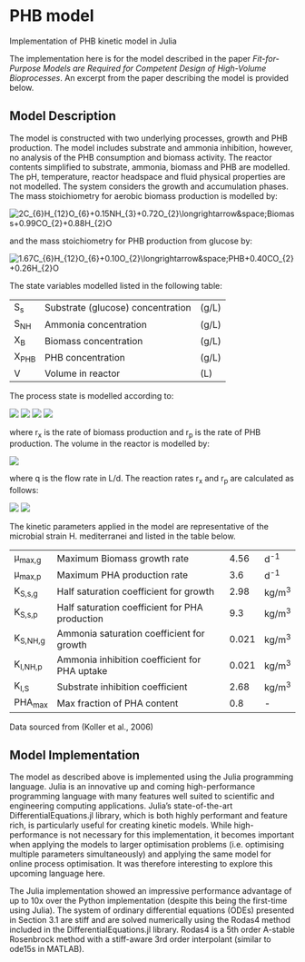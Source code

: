 # PHB model
Implementation of PHB kinetic model in Julia

The implementation here is for the model described in the paper <em>Fit-for-Purpose Models are Required for Competent Design of High-Volume Bioprocesses</em>. An excerpt from the paper describing the model is provided below.

## Model Description
The model is constructed with two underlying processes, growth and PHB production. The model includes substrate and ammonia inhibition, however, no analysis of the PHB consumption and biomass activity. The reactor contents simplified to substrate, ammonia, biomass and PHB are modelled. The pH, temperature, reactor headspace and fluid physical properties are not modelled.   The system considers the growth and accumulation phases. The mass stoichiometry for aerobic biomass production is modelled by:

<img src="https://latex.codecogs.com/svg.latex?&space;2C_{6}H_{12}O_{6}+0.15NH_{3}+0.72O_{2}\longrightarrow&space;Biomass+0.99CO_{2}+0.88H_{2}O" title=" 2C_{6}H_{12}O_{6}+0.15NH_{3}+0.72O_{2}\longrightarrow&space;Biomass+0.99CO_{2}+0.88H_{2}O" />

and the mass stoichiometry for PHB production from glucose by:

<img src="https://latex.codecogs.com/svg.latex?&space;1.67C_{6}H_{12}O_{6}+0.10O_{2}\longrightarrow&space;PHB+0.40CO_{2}+0.26H_{2}O" title=" 1.67C_{6}H_{12}O_{6}+0.10O_{2}\longrightarrow&space;PHB+0.40CO_{2}+0.26H_{2}O" />

The state variables modelled listed in the following table:

<table>
  <tr>
    <td>S<sub>s</sub></td>
    <td>Substrate (glucose) concentration</td>
    <td>(g/L)</td>
  </tr>
  <tr>
    <td>S<sub>NH</sub></td>
    <td>Ammonia concentration</td>
    <td>(g/L)</td>
  </tr>
  <tr>
    <td>X<sub>B</sub></td>
    <td>Biomass concentration</td>
    <td>(g/L)</td>
  </tr>
  <tr>
    <td>X<sub>PHB</sub></td>
    <td>PHB concentration</td>
    <td>(g/L)</td>
  </tr>
  <tr>
    <td>V</td>
    <td>Volume in reactor</td>
    <td>(L)</td>
  </tr>
 </table>

The process state is modelled according to:

<img src="https://latex.codecogs.com/svg.latex?&space;\frac{dS_s}{dt}=\frac{q_{in}}{V}(S_{s_{in}}-S_s)-2r_x-1.67r_p" />
<img src="https://latex.codecogs.com/svg.latex?&space;\frac{dS_{NH}}{dt}=\frac{q_{in}}{V}(S_{NH_{in}}-S_{NH})-0.15r_x" />
<img src="https://latex.codecogs.com/svg.latex?&space;\frac{dX_{B}}{dt}=\frac{q_{in}}{V}(X_{B_{in}}-X_B)+r_x" />
<img src="https://latex.codecogs.com/svg.latex?&space;\frac{dX_{PHB}}{dt}=\frac{q_{in}}{V}(X_{PHB_{in}}-X_{PHB})+r_p" />

where r<sub>x</sub> is the rate of biomass production and r<sub>p</sub> is the rate of PHB production. The volume in the reactor is modelled by:

<img src="https://latex.codecogs.com/svg.latex?&space;\frac{dV}{dt}=q_in-q_out" />

where q is the flow rate in L/d. The reaction rates r<sub>x</sub> and r<sub>p</sub> are calculated as follows:

<img src="https://latex.codecogs.com/svg.latex?&space;r_x=\mu_{max,g}X_B\frac{S_s}{K_{S,s,g}+S_s}\cdot\frac{S_{NH}}{K_{S,NH,g}+S_{NH}}" />
<img src="https://latex.codecogs.com/svg.latex?&space;r_x=\mu_{max,p}X_B\frac{S_s}{K_{S,s,g}+S_s}\cdot\frac{K_{I,NH,p}}{K_{I,NH,p}+S_{NH}}\cdot\frac{PHA_{max}}{PHA_{max}+X_{PHA}/(X_{PHA}+X_B)}\cdot\frac{K_{I,S}}{K_{I,S}+S_s}" />

The kinetic parameters applied in the model are representative of the microbial strain H. mediterranei and listed in the table below.

<table>
  <tr>
    <td>μ<sub>max,g</sub></td>
    <td>Maximum Biomass growth rate</td>
    <td>4.56</td>
    <td>d<sup>-1</sup></td>
  </tr>
  <tr>
    <td>μ<sub>max,p</sub></td>
    <td>Maximum PHA production rate</td>
    <td>3.6</td>
    <td>d<sup>-1</sup></td>
  </tr>
  <tr>
    <td>K<sub>S,s,g</sub></td>
    <td>Half saturation coefficient for growth</td>
    <td>2.98</td>
    <td>kg/m<sup>3</sup></td>
  </tr>
  <tr>
    <td>K<sub>S,s,p</sub></td>
    <td>Half saturation coefficient for PHA production</td>
    <td>9.3</td>
    <td>kg/m<sup>3</sup></td>
  </tr>
  <tr>
    <td>K<sub>S,NH,g</sub></td>
    <td>Ammonia saturation coefficient for growth</td>
    <td>0.021</td>
    <td>kg/m<sup>3</sup></td>
  </tr>
  <tr>
    <td>K<sub>I,NH,p</sub></td>
    <td>Ammonia inhibition coefficient for PHA uptake</td>
    <td>0.021</td>
    <td>kg/m<sup>3</sup></td>
  </tr>
  <tr>
    <td>K<sub>I,S</sub></td>
    <td>Substrate inhibition coefficient</td>
    <td>2.68</td>
    <td>kg/m<sup>3</sup></td>
  </tr>
  <tr>
    <td>PHA<sub>max</sub></td>
    <td>Max fraction of PHA content</td>
    <td>0.8</td>
    <td>-</td>
  </tr>
</table>
Data sourced from (Koller et al., 2006)

## Model Implementation
The model as described above is implemented using the Julia programming language. Julia is an innovative up and coming high-performance programming language with many features well suited to scientific and engineering computing applications. Julia’s state-of-the-art DifferentialEquations.jl library, which is both highly performant and feature rich, is particularly useful for creating kinetic models. While high-performance is not necessary for this implementation, it becomes important when applying the models to larger optimisation problems (i.e. optimising multiple parameters simultaneously) and applying the same model for online process optimisation. It was therefore interesting to explore this upcoming language here.

The Julia implementation showed an impressive performance advantage of up to 10x over the Python implementation (despite this being the first-time using Julia). The system of ordinary differential equations (ODEs) presented in Section 3.1 are stiff and are solved numerically using the Rodas4 method included in the DifferentialEquations.jl library. Rodas4 is a 5th order A-stable Rosenbrock method with a stiff-aware 3rd order interpolant (similar to ode15s in MATLAB).
